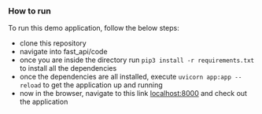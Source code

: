 ### How to run

To run this demo application, follow the below steps:
- clone this repository
- navigate into fast_api/code
- once you are inside the directory run `pip3 install -r requirements.txt` to install all the dependencies
- once the dependencies are all installed, execute `uvicorn app:app --reload` to get the application up and running
- now in the browser, navigate to this link [localhost:8000](localhost:8000) and check out the application